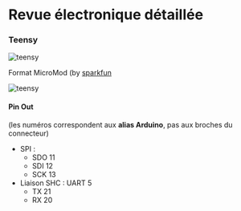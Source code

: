 # Revue électronique détaillée

### Teensy

 ![teensy](https://cdn.sparkfun.com/c/264-148/assets/learn_tutorials/1/2/6/6/MM_Teensy_PB_Thumb.jpg)

Format MicroMod (by [sparkfun](https://www.sparkfun.com/products/16402)

![teensy](https://github.com/lordzurp/TeenAstro_Redux/raw/master/Images/schematic_teensy.png)

#### Pin Out

(les numéros correspondent aux **alias Arduino**, pas aux broches du connecteur)

* SPI : 
	* SDO 11
	* SDI 12
	* SCK 13
* Liaison SHC : UART 5
	* TX 21
	* RX 20